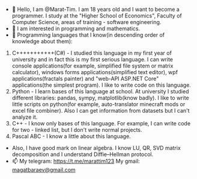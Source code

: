 - 👋 Hello, I am @Marat-Tim. I am 18 years old and I want to become a programmer. I study at the "Higher School of Economics", Faculty of Computer Science, areas of training - software engineering.
- 👀 I am interested in programming and mathematics. 
- 🌱 Programming languages that I know(in descending order of knowledge about them):
1. C+++++++++++(C#) - I studied this language in my first year of university and in fact this is my first serious language. I can write console applications(for example, simplified file system or matrix calculator), windows forms applications(simplified text editor), wpf applications(fractals painter) and "web-API ASP.NET Core" applications(the simplest program). I like to write code on this language.
2. Python - I learn bases of this language at school. At university I studied different libraries: pandas, sympy, matplotlib(know badly). I like to write little scripts on python(for example, auto-translator minecraft mods or excel file combiner). Also I can get information from datasets but I can't analyze it.
3. С++ - I know only bases of this language. For example, I can write code for two - linked list, but I don't write normal projects. 
4. Pascal ABC - I know a little about this language.
- Also, I have good mark on linear algebra. I know LU, QR, SVD matrix decomposition and I understand Diffie–Hellman protocol.
- 📫 My telegram: https://t.me/marattim123
      My gmail: magatbaraev@gmail.com

<!---
Marat-Tim/Marat-Tim is a ✨ special ✨ repository because its `README.md` (this file) appears on your GitHub profile.
You can click the Preview link to take a look at your changes.
--->
